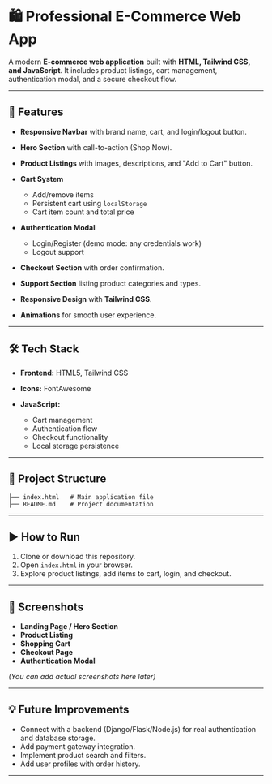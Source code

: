 # 🛍️ Professional E-Commerce Web App

A modern **E-commerce web application** built with **HTML, Tailwind CSS, and JavaScript**.
It includes product listings, cart management, authentication modal, and a secure checkout flow.

---

## 🚀 Features

* **Responsive Navbar** with brand name, cart, and login/logout button.
* **Hero Section** with call-to-action (Shop Now).
* **Product Listings** with images, descriptions, and "Add to Cart" button.
* **Cart System**

  * Add/remove items
  * Persistent cart using `localStorage`
  * Cart item count and total price
* **Authentication Modal**

  * Login/Register (demo mode: any credentials work)
  * Logout support
* **Checkout Section** with order confirmation.
* **Support Section** listing product categories and types.
* **Responsive Design** with **Tailwind CSS**.
* **Animations** for smooth user experience.

---

## 🛠️ Tech Stack

* **Frontend:** HTML5, Tailwind CSS
* **Icons:** FontAwesome
* **JavaScript:**

  * Cart management
  * Authentication flow
  * Checkout functionality
  * Local storage persistence

---

## 📂 Project Structure

```
├── index.html   # Main application file
├── README.md    # Project documentation
```

---

## ▶️ How to Run

1. Clone or download this repository.
2. Open `index.html` in your browser.
3. Explore product listings, add items to cart, login, and checkout.

---

## 📸 Screenshots

* **Landing Page / Hero Section**
* **Product Listing**
* **Shopping Cart**
* **Checkout Page**
* **Authentication Modal**

*(You can add actual screenshots here later)*

---

## 💡 Future Improvements

* Connect with a backend (Django/Flask/Node.js) for real authentication and database storage.
* Add payment gateway integration.
* Implement product search and filters.
* Add user profiles with order history.

---


